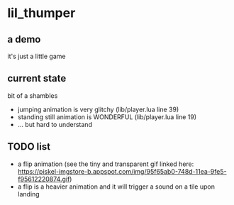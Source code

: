 # lil_thumper

## a demo

it's just a little game

## current state

bit of a shambles

- jumping animation is very glitchy (lib/player.lua line 39)
- standing still animation is WONDERFUL (lib/player.lua line 19)
- ... but hard to understand

## TODO list
  
- a flip animation (see the tiny and transparent gif linked here: 
  https://piskel-imgstore-b.appspot.com/img/95f65ab0-748d-11ea-9fe5-f95612220874.gif)
- a flip is a heavier animation and it will trigger a sound on a tile upon landing